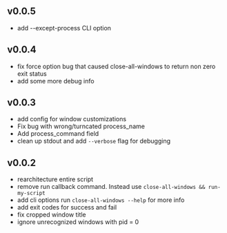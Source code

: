 ## v0.0.5
- add --except-process CLI option

## v0.0.4
- fix force option bug that caused close-all-windows to return non zero exit status
- add some more debug info

## v0.0.3
- add config for window customizations
- Fix bug with wrong/turncated process_name
- Add process_command field
- clean up stdout and add `--verbose` flag for debugging

## v0.0.2
- rearchitecture entire script
- remove run callback command. Instead use `close-all-windows && run-my-script`
- add cli options run `close-all-windows --help` for more info
- add exit codes for success and fail
- fix cropped window title
- ignore unrecognized windows with pid = 0